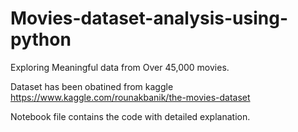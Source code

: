 # Movies-dataset-analysis-using-python
Exploring Meaningful data from Over 45,000 movies.

Dataset has been obatined from kaggle https://www.kaggle.com/rounakbanik/the-movies-dataset

Notebook file contains the code with detailed explanation.


